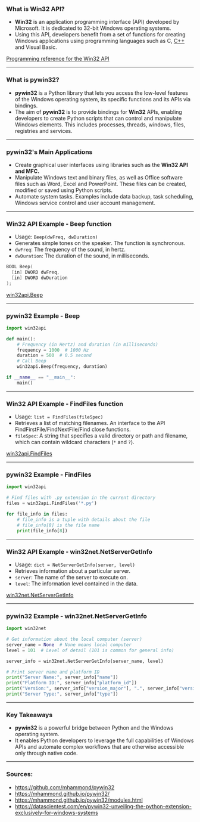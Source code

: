 ### What is Win32 API?

- **Win32** is an application programming interface (API) developed by Microsoft. It is dedicated to 32-bit Windows operating systems.
- Using this API, developers benefit from a set of functions for creating Windows applications using programming languages such as C, [C++](https://datascientest.com/en/c-what-is-this-computer-language-for) and Visual Basic.

[Programming reference for the Win32 API](https://learn.microsoft.com/en-us/windows/win32/api/)

---

### What is pywin32?

- **pywin32** is a Python library that lets you access the low-level features of the Windows operating system, its specific functions and its APIs via bindings.
- The aim of **pywin32**  is to provide bindings for **Win32** APIs, enabling developers to create Python scripts that can control and manipulate Windows elements. This includes processes, threads, windows, files, registries and services.

---

### pywin32's Main Applications

- Create graphical user interfaces using libraries such as the **Win32 API and MFC.**
- Manipulate Windows text and binary files, as well as Office software files such as Word, Excel and PowerPoint. These files can be created, modified or saved using Python scripts.
- Automate system tasks. Examples include data backup, task scheduling, Windows service control and user account management.

---

### Win32 API Example - Beep function

- Usage: `Beep(dwFreq, dwDuration)`
- Generates simple tones on the speaker. The function is synchronous.
- `dwFreq`: The frequency of the sound, in hertz.
- `dwDuration`: The duration of the sound, in milliseconds.

```c++
BOOL Beep(
  [in] DWORD dwFreq,
  [in] DWORD dwDuration
);
```

[win32api.Beep](https://mhammond.github.io/pywin32/win32api__Beep_meth.html)

---

### pywin32 Example - Beep

```python
import win32api

def main():
    # Frequency (in Hertz) and duration (in milliseconds)
    frequency = 1000  # 1000 Hz
    duration = 500  # 0.5 second
    # Call Beep
    win32api.Beep(frequency, duration)

if __name__ == "__main__":
    main()
```

---

### Win32 API Example - FindFiles function

- Usage: `list = FindFiles(fileSpec)`
- Retrieves a list of matching filenames. An interface to the API FindFirstFile/FindNextFile/Find close functions.
- `fileSpec`: A string that specifies a valid directory or path and filename, which can contain wildcard characters (`*` and `?`).

[win32api.FindFiles](https://mhammond.github.io/pywin32/win32api__FindFiles_meth.html)

---

### pywin32 Example - FindFiles

```python
import win32api

# Find files with .py extension in the current directory
files = win32api.FindFiles('*.py')

for file_info in files:
    # file_info is a tuple with details about the file
    # file_info[8] is the file name
    print(file_info[8])
```

---

### Win32 API Example - win32net.NetServerGetInfo

- Usage: `dict = NetServerGetInfo(server, level)`
- Retrieves information about a particular server.
- `server`: The name of the server to execute on.
- `level`: The information level contained in the data.

[win32net.NetServerGetInfo](https://mhammond.github.io/pywin32/win32net__NetServerGetInfo_meth.html)

---

### pywin32 Example - win32net.NetServerGetInfo

```python
import win32net

# Get information about the local computer (server)
server_name = None  # None means local computer
level = 101  # Level of detail (101 is common for general info)

server_info = win32net.NetServerGetInfo(server_name, level)

# Print server name and platform ID
print("Server Name:", server_info["name"])
print("Platform ID:", server_info["platform_id"])
print("Version:", server_info["version_major"], ".", server_info["version_minor"])
print("Server Type:", server_info["type"])
```

---

### Key Takeaways

- **pywin32** is a powerful bridge between Python and the Windows operating system.
- It enables Python developers to leverage the full capabilities of Windows APIs and automate complex workflows that are otherwise accessible only through native code.

---

### Sources:

- https://github.com/mhammond/pywin32
- https://mhammond.github.io/pywin32/
- https://mhammond.github.io/pywin32/modules.html
- https://datascientest.com/en/pywin32-unveiling-the-python-extension-exclusively-for-windows-systems
